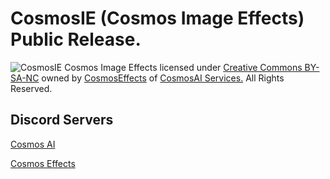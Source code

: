 # CosmosIE (Cosmos Image Effects) Public Release.
![CosmosIE](https://media.discordapp.net/attachments/1058436364296781914/1058437313300009100/CosmosImageEffectLOGO.png)
Cosmos Image Effects licensed under [Creative Commons BY-SA-NC](https://github.com/ToxicedIsOnTheLand/CosmosIE/blob/main/LICENSE) owned by [CosmosEffects](https://cosmosai.net/ie/) of [CosmosAI Services.](https://cosmosai.net/cube/) All Rights Reserved.
## Discord Servers
[Cosmos AI](https://cosmosai.net/ie/discord)

[Cosmos Effects](https://cosmosai.net/cube/discord)
